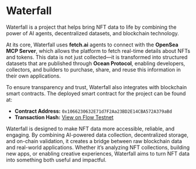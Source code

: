 # Waterfall

Waterfall is a project that helps bring NFT data to life by combining the power of AI agents, decentralized datasets, and blockchain technology.  

At its core, Waterfall uses **fetch.ai** agents to connect with the **OpenSea MCP Server**, which allows the platform to fetch real-time details about NFTs and tokens. This data is not just collected—it is transformed into structured datasets that are published through **Ocean Protocol**, enabling developers, collectors, and builders to purchase, share, and reuse this information in their own applications.  

To ensure transparency and trust, Waterfall also integrates with blockchain smart contracts. The deployed smart contract for the project can be found at:  

- **Contract Address:** `0x1066230632E71d7F2Aa23BD2E14CBA572A379aBd`  
- **Transaction Hash:** [View on Flow Testnet](https://evm-testnet.flowscan.io/tx/0xf824ced9eb3492f0acfedd242f3babb52c58fee150470769a5843a9d57130b67)  

Waterfall is designed to make NFT data more accessible, reliable, and engaging. By combining AI-powered data collection, decentralized storage, and on-chain validation, it creates a bridge between raw blockchain data and real-world applications. Whether it’s analyzing NFT collections, building new apps, or enabling creative experiences, Waterfall aims to turn NFT data into something both useful and impactful.  
